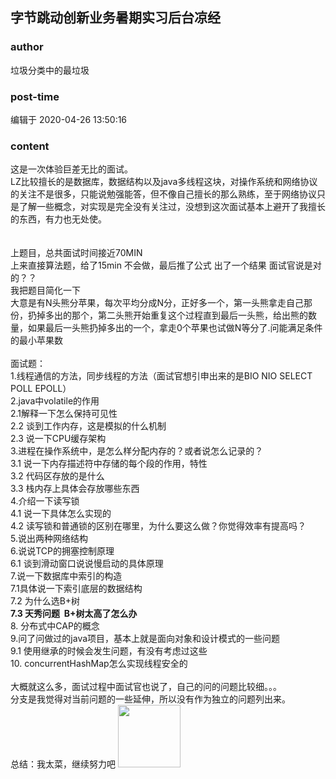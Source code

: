 ## 字节跳动创新业务暑期实习后台凉经
### author 
垃圾分类中的最垃圾
### post-time 

编辑于  2020-04-26 13:50:16
### content 
<div class="post-topic-des nc-post-content">
 <div>
  这是一次体验巨差无比的面试。
 </div>
 <div>
  LZ比较擅长的是数据库，数据结构以及java多线程这块，对操作系统和网络协议的关注不是很多，只能说勉强能答，但不像自己擅长的那么熟练，至于网络协议只是了解一些概念，对实现是完全没有关注过，没想到这次面试基本上避开了我擅长的东西，有力也无处使。
 </div>
 <div>
  <br/>
 </div>
 <div>
  <br/>
 </div>
 <div>
  上题目，总共面试时间接近70MIN
 </div>
 <div>
  上来直接算法题，给了15min 不会做，最后推了公式 出了一个结果 面试官说是对的？？
 </div>
 <div>
  我把题目简化一下
 </div>
 <div>
  大意是有N头熊分苹果，每次平均分成N分，正好多一个，第一头熊拿走自己那份，扔掉多出的那个，第二头熊开始重复这个过程直到最后一头熊，给出熊的数量，如果最后一头熊扔掉多出的一个，拿走0个苹果也试做N等分了.问能满足条件的最小苹果数
 </div>
 <div>
  <br/>
 </div>
 <div>
  面试题：
 </div>
 <div>
  1.线程通信的方法，同步线程的方法（面试官想引申出来的是BIO NIO SELECT POLL EPOLL）
 </div>
 <div>
  2.java中volatile的作用
 </div>
 <div>
  2.1解释一下怎么保持可见性
 </div>
 <div>
  2.2 谈到工作内存，这是模拟的什么机制
 </div>
 <div>
  2.3 说一下CPU缓存架构
 </div>
 <div>
  3.进程在操作系统中，是怎么样分配内存的？或者说怎么记录的？
 </div>
 <div>
  3.1 说一下内存描述符中存储的每个段的作用，特性
 </div>
 <div>
  3.2 代码区存放的是什么
 </div>
 <div>
  3.3 栈内存上具体会存放哪些东西
 </div>
 <div>
  4.介绍一下读写锁
 </div>
 <div>
  4.1 说一下具体怎么实现的
 </div>
 <div>
  4.2 读写锁和普通锁的区别在哪里，为什么要这么做？你觉得效率有提高吗？
 </div>
 <div>
  5.说出两种网络结构
 </div>
 <div>
  6.说说TCP的拥塞控制原理
 </div>
 <div>
  6.1 谈到滑动窗口说说慢启动的具体原理
  <br/>
 </div>
 <div>
  7.说一下数据库中索引的构造
 </div>
 <div>
  7.1具体说一下索引底层的数据结构
  <br/>
 </div>
 <div>
  7.2 为什么选B+树
  <br/>
 </div>
 <div>
  <strong>
   7.3
  </strong>
  <strong>
   天秀问题  B+树太高了怎么办
  </strong>
  <br/>
 </div>
 <div>
  8. 分布式中CAP的概念
 </div>
 <div>
  9.问了问做过的java项目，基本上就是面向对象和设计模式的一些问题
 </div>
 <div>
  9.1 使用继承的时候会发生问题，有没有考虑过这些
  <br/>
 </div>
 <div>
  10. concurrentHashMap怎么实现线程安全的
 </div>
 <div>
  <br/>
 </div>
 <div>
  大概就这么多，面试过程中面试官也说了，自己的问的问题比较细。。。
 </div>
 <div>
  分支是我觉得对当前问题的一些延伸，所以没有作为独立的问题列出来。
 </div>
 <div>
  总结：我太菜，继续努力吧
  <img data-card-emoji="[别理我]" height="100px" src="https://uploadfiles.nowcoder.com/images/20191019/6658561_1571455041360_4A47A0DB6E60853DEDFCFDF08A5CA249" width="100px"/>
 </div>
</div>
